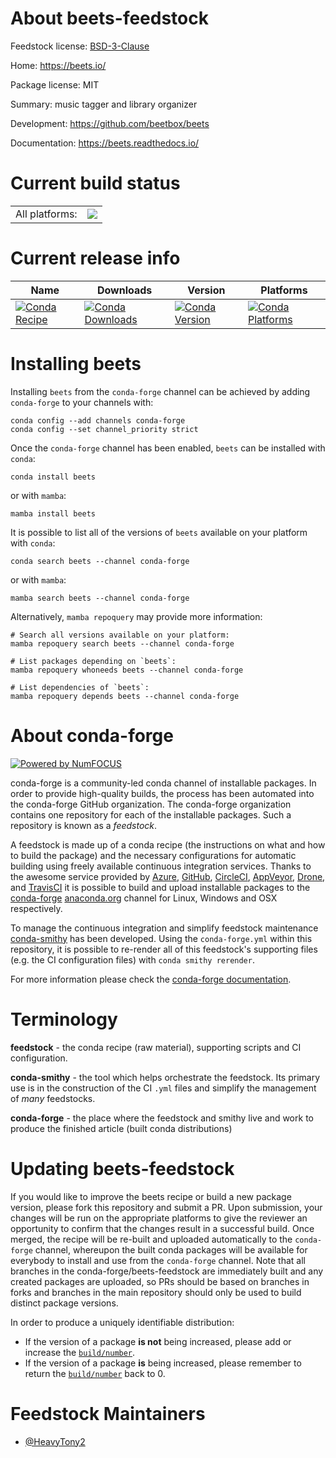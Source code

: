 About beets-feedstock
=====================

Feedstock license: [BSD-3-Clause](https://github.com/conda-forge/beets-feedstock/blob/main/LICENSE.txt)

Home: https://beets.io/

Package license: MIT

Summary: music tagger and library organizer

Development: https://github.com/beetbox/beets

Documentation: https://beets.readthedocs.io/

Current build status
====================


<table><tr><td>All platforms:</td>
    <td>
      <a href="https://dev.azure.com/conda-forge/feedstock-builds/_build/latest?definitionId=18200&branchName=main">
        <img src="https://dev.azure.com/conda-forge/feedstock-builds/_apis/build/status/beets-feedstock?branchName=main">
      </a>
    </td>
  </tr>
</table>

Current release info
====================

| Name | Downloads | Version | Platforms |
| --- | --- | --- | --- |
| [![Conda Recipe](https://img.shields.io/badge/recipe-beets-green.svg)](https://anaconda.org/conda-forge/beets) | [![Conda Downloads](https://img.shields.io/conda/dn/conda-forge/beets.svg)](https://anaconda.org/conda-forge/beets) | [![Conda Version](https://img.shields.io/conda/vn/conda-forge/beets.svg)](https://anaconda.org/conda-forge/beets) | [![Conda Platforms](https://img.shields.io/conda/pn/conda-forge/beets.svg)](https://anaconda.org/conda-forge/beets) |

Installing beets
================

Installing `beets` from the `conda-forge` channel can be achieved by adding `conda-forge` to your channels with:

```
conda config --add channels conda-forge
conda config --set channel_priority strict
```

Once the `conda-forge` channel has been enabled, `beets` can be installed with `conda`:

```
conda install beets
```

or with `mamba`:

```
mamba install beets
```

It is possible to list all of the versions of `beets` available on your platform with `conda`:

```
conda search beets --channel conda-forge
```

or with `mamba`:

```
mamba search beets --channel conda-forge
```

Alternatively, `mamba repoquery` may provide more information:

```
# Search all versions available on your platform:
mamba repoquery search beets --channel conda-forge

# List packages depending on `beets`:
mamba repoquery whoneeds beets --channel conda-forge

# List dependencies of `beets`:
mamba repoquery depends beets --channel conda-forge
```


About conda-forge
=================

[![Powered by
NumFOCUS](https://img.shields.io/badge/powered%20by-NumFOCUS-orange.svg?style=flat&colorA=E1523D&colorB=007D8A)](https://numfocus.org)

conda-forge is a community-led conda channel of installable packages.
In order to provide high-quality builds, the process has been automated into the
conda-forge GitHub organization. The conda-forge organization contains one repository
for each of the installable packages. Such a repository is known as a *feedstock*.

A feedstock is made up of a conda recipe (the instructions on what and how to build
the package) and the necessary configurations for automatic building using freely
available continuous integration services. Thanks to the awesome service provided by
[Azure](https://azure.microsoft.com/en-us/services/devops/), [GitHub](https://github.com/),
[CircleCI](https://circleci.com/), [AppVeyor](https://www.appveyor.com/),
[Drone](https://cloud.drone.io/welcome), and [TravisCI](https://travis-ci.com/)
it is possible to build and upload installable packages to the
[conda-forge](https://anaconda.org/conda-forge) [anaconda.org](https://anaconda.org/)
channel for Linux, Windows and OSX respectively.

To manage the continuous integration and simplify feedstock maintenance
[conda-smithy](https://github.com/conda-forge/conda-smithy) has been developed.
Using the ``conda-forge.yml`` within this repository, it is possible to re-render all of
this feedstock's supporting files (e.g. the CI configuration files) with ``conda smithy rerender``.

For more information please check the [conda-forge documentation](https://conda-forge.org/docs/).

Terminology
===========

**feedstock** - the conda recipe (raw material), supporting scripts and CI configuration.

**conda-smithy** - the tool which helps orchestrate the feedstock.
                   Its primary use is in the construction of the CI ``.yml`` files
                   and simplify the management of *many* feedstocks.

**conda-forge** - the place where the feedstock and smithy live and work to
                  produce the finished article (built conda distributions)


Updating beets-feedstock
========================

If you would like to improve the beets recipe or build a new
package version, please fork this repository and submit a PR. Upon submission,
your changes will be run on the appropriate platforms to give the reviewer an
opportunity to confirm that the changes result in a successful build. Once
merged, the recipe will be re-built and uploaded automatically to the
`conda-forge` channel, whereupon the built conda packages will be available for
everybody to install and use from the `conda-forge` channel.
Note that all branches in the conda-forge/beets-feedstock are
immediately built and any created packages are uploaded, so PRs should be based
on branches in forks and branches in the main repository should only be used to
build distinct package versions.

In order to produce a uniquely identifiable distribution:
 * If the version of a package **is not** being increased, please add or increase
   the [``build/number``](https://docs.conda.io/projects/conda-build/en/latest/resources/define-metadata.html#build-number-and-string).
 * If the version of a package **is** being increased, please remember to return
   the [``build/number``](https://docs.conda.io/projects/conda-build/en/latest/resources/define-metadata.html#build-number-and-string)
   back to 0.

Feedstock Maintainers
=====================

* [@HeavyTony2](https://github.com/HeavyTony2/)

